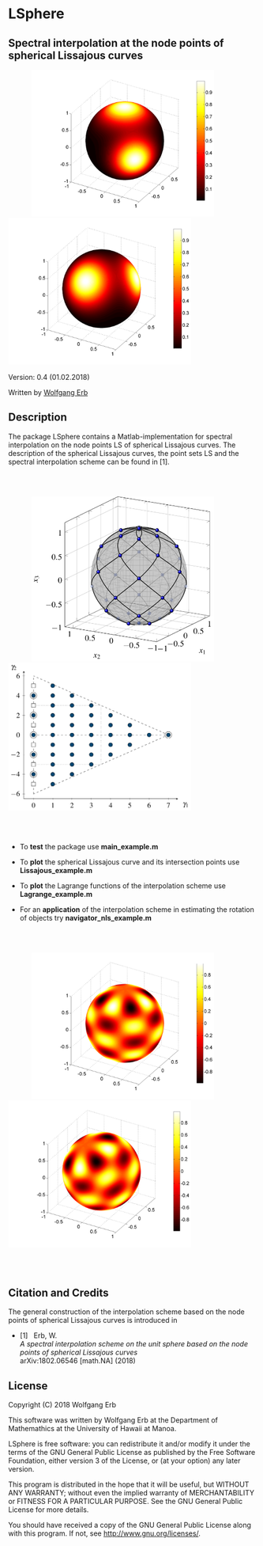 # LSphere

Spectral interpolation at the node points of spherical Lissajous curves
--------------------------------------------------------------------------------

&nbsp;&nbsp;&nbsp;&nbsp;&nbsp;&nbsp;&nbsp;&nbsp;&nbsp; &nbsp;&nbsp;<img src="img/sphere.png" width="370"> &nbsp;&nbsp;&nbsp;&nbsp;&nbsp;&nbsp;&nbsp;&nbsp;&nbsp; &nbsp;&nbsp;<img src="img/sphere2.png" width="370"> 

Version: 0.4 (01.02.2018)

Written by <a href="http://math.hawaii.edu/~erb/index.html"> Wolfgang Erb</a>

Description
-----------

The package LSphere contains a Matlab-implementation for spectral interpolation on 
the node points LS of spherical Lissajous curves. The description of the spherical
Lissajous curves, the point sets LS and the spectral interpolation scheme can be found in [1]. 

<br><br>

&nbsp;&nbsp;&nbsp;&nbsp;&nbsp;&nbsp;&nbsp;&nbsp;&nbsp; &nbsp;&nbsp;<img src="img/lissajous76.png" width="370"> &nbsp;&nbsp;&nbsp;&nbsp;&nbsp;&nbsp;&nbsp;&nbsp;&nbsp; &nbsp;&nbsp;<img src="img/LSindex76.png" width="370"> 

<br><br>

- To **test** the package use **main_example.m**

- To **plot** the spherical Lissajous curve and its intersection points use **Lissajous_example.m**

- To **plot** the Lagrange functions of the interpolation scheme use **Lagrange_example.m**

- For an **application** of the interpolation scheme in estimating the rotation of objects try **navigator_nls_example.m**

<br><br>

&nbsp;&nbsp;&nbsp;&nbsp;&nbsp;&nbsp;&nbsp;&nbsp;&nbsp; &nbsp;&nbsp;<img src="img/harmonic-org.png" width="370"> &nbsp;&nbsp;&nbsp;&nbsp;&nbsp;&nbsp;&nbsp;&nbsp;&nbsp; &nbsp;&nbsp;<img src="img/harmonic-rot.png" width="370"> 

<br><br>



Citation and Credits
--------------------

The general construction of the interpolation scheme based on the node points of spherical Lissajous curves is introduced in 


*   [1] &nbsp; Erb, W. <br>
    <i> A spectral interpolation scheme on the unit sphere based on the node points of spherical Lissajous curves </i> <br>
    arXiv:1802.06546 [math.NA] (2018) 


License
-------

Copyright (C) 2018 Wolfgang Erb

This software was written by Wolfgang Erb at the Department of Mathemathics at the University of Hawaii at Manoa.

LSphere is free software: you can redistribute it and/or modify
it under the terms of the GNU General Public License as published by
the Free Software Foundation, either version 3 of the License, or
(at your option) any later version.

This program is distributed in the hope that it will be useful,
but WITHOUT ANY WARRANTY; without even the implied warranty of
MERCHANTABILITY or FITNESS FOR A PARTICULAR PURPOSE.  See the
GNU General Public License for more details.

You should have received a copy of the GNU General Public License
along with this program. If not, see <http://www.gnu.org/licenses/>.
